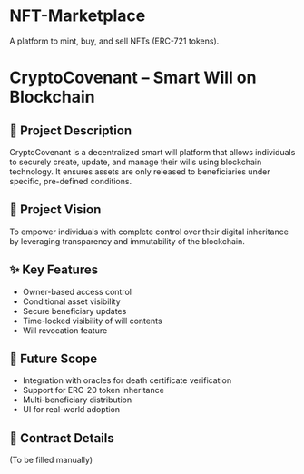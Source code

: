 # NFT-Marketplace
A platform to mint, buy, and sell NFTs (ERC-721 tokens).
# CryptoCovenant – Smart Will on Blockchain

## 📘 Project Description
CryptoCovenant is a decentralized smart will platform that allows individuals to securely create, update, and manage their wills using blockchain technology. It ensures assets are only released to beneficiaries under specific, pre-defined conditions.

## 🎯 Project Vision
To empower individuals with complete control over their digital inheritance by leveraging transparency and immutability of the blockchain.

## ✨ Key Features
- Owner-based access control
- Conditional asset visibility
- Secure beneficiary updates
- Time-locked visibility of will contents
- Will revocation feature

## 🔭 Future Scope
- Integration with oracles for death certificate verification
- Support for ERC-20 token inheritance
- Multi-beneficiary distribution
- UI for real-world adoption

## 📄 Contract Details
(To be filled manually)

